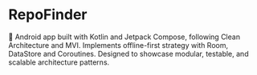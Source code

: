 # RepoFinder
📱 Android app built with Kotlin and Jetpack Compose, following Clean Architecture and MVI. Implements offline-first strategy with Room, DataStore and Coroutines. Designed to showcase modular, testable, and scalable architecture patterns.
